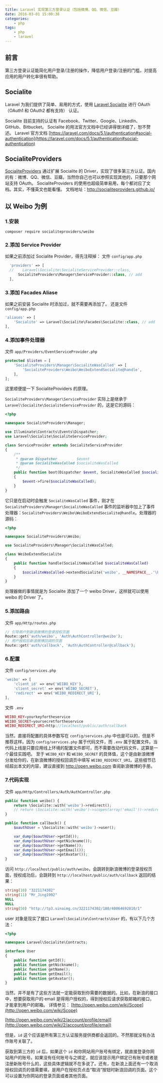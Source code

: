 ```yaml
---
title: Laravel 实现第三方登录认证（包括微博、QQ、微信、豆瓣）
date: 2016-03-01 15:00:38
categories:
    - php
tags:
    - php
    - laravel
---
```


## 前言

第三方登录认证能简化用户登录/注册的操作，降低用户登录/注册的门槛，对提高应用的用户转化率很有帮助。

## Socialite

Laravel 为我们提供了简单、易用的方式，使用 [Laravel Socialite](https://github.com/laravel/socialite) 进行 OAuth（OAuth1 和 OAuth2 都有支持） 认证。

Socialite 目前支持的认证有 Facebook、Twitter、Google、LinkedIn、GitHub、Bitbucket。
Socialite 的用法官方文档中已经讲得很详细了，恕不赘述。
Laravel 官方文档 [https://laravel.com/docs/5.1/authentication#social-authentication](https://laravel.com/docs/5.1/authentication#social-authentication)

## SocialiteProviders
[SocialiteProviders](https://github.com/SocialiteProviders) 通过扩展 Socialite 的 Driver，实现了很多第三方认证。国内的有：微博、QQ、微信、豆瓣。当然你自己也可以参照实现其他的，只要那个网站支持 OAuth。
SocialiteProviders 的使用也超级简单易用，每个都对应了文档。其实，不懂英文也能看懂。
文档地址：http://socialiteproviders.github.io/

## 以 Weibo 为例

### 1.安装

```
composer require socialiteproviders/weibo
```

### 2.添加 Service Provider
如果之前添加过 Socialite Provider，得先注释掉：
文件 `config/app.php`

```php
  'providers' => [
  //    Laravel\Socialite\SocialiteServiceProvider::class,
      SocialiteProviders\Manager\ServiceProvider::class, // add
  ],
```

### 3.添加 Facades Aliase
如果之前安装 Socialite 时添加过，就不需要再添加了。
还是文件 `config/app.php`

```php
'aliases' => [
    'Socialite' => Laravel\Socialite\Facades\Socialite::class, // add
],
```

### 4.添加事件处理器
文件 `app/Providers/EventServiceProvider.php`

```php
protected $listen = [
    'SocialiteProviders\Manager\SocialiteWasCalled' => [
        'SocialiteProviders\Weibo\WeiboExtendSocialite@handle',
    ],
];
```

这里顺便提一下 SocialiteProviders 的原理。

`SocialiteProviders\Manager\ServiceProvider` 实际上是继承于 `Laravel\Socialite\SocialiteServiceProvider` 的，这是它的源码：

```php
<?php

namespace SocialiteProviders\Manager;

use Illuminate\Contracts\Events\Dispatcher;
use Laravel\Socialite\SocialiteServiceProvider;

class ServiceProvider extends SocialiteServiceProvider
{
    /**
     * @param Dispatcher         $event
     * @param SocialiteWasCalled $socialiteWasCalled
     */
    public function boot(Dispatcher $event, SocialiteWasCalled $socialiteWasCalled)
    {
        $event->fire($socialiteWasCalled);
    }
}
```
它只是在启动时会触发 `SocialiteWasCalled` 事件，刚才在 `SocialiteProviders\Manager\SocialiteWasCalled` 事件的监听器中加上了事件处理器：`SocialiteProviders\Weibo\WeiboExtendSocialite@handle`。处理器的源码：

```php
<?php

namespace SocialiteProviders\Weibo;

use SocialiteProviders\Manager\SocialiteWasCalled;

class WeiboExtendSocialite
{
    public function handle(SocialiteWasCalled $socialiteWasCalled)
    {
        $socialiteWasCalled->extendSocialite('weibo', __NAMESPACE__.'\Provider');
    }
}
```
处理器做的事情就是为 Socialite 添加了一个 weibo Driver，这样就可以使用 weibo 的 Driver 了。

### 5.添加路由
文件 `app/Http/routes.php`

```php
// 引导用户到新浪微博的登录授权页面
Route::get('auth/weibo', 'Auth\AuthController@weibo');
// 用户授权后新浪微博回调的页面
Route::get('auth/callback', 'Auth\AuthController@callback');
```

### 6.配置
文件 `config/services.php`

```php
'weibo' => [
    'client_id' => env('WEIBO_KEY'),
    'client_secret' => env('WEIBO_SECRET'),
    'redirect' => env('WEIBO_REDIRECT_URI'),
],
```

文件 `.env`

```php
WEIBO_KEY=yourkeyfortheservice
WEIBO_SECRET=yoursecretfortheservice
WEIBO_REDIRECT_URI=http://localhost/public/auth/callback
```

当然，直接将配置的具体参数写在 `config/services.php` 中也是可以的，但是不推荐这样。因为 `config/services.php` 属于代码文件，而 `.env` 属于配置文件。当代码上线是只要应用线上环境的配置文件即可，而不需要改动代码文件，这算是一个最佳实践吧。
至于 `WEIBO_KEY` 和 `WEIBO_SECRET` 的具体值，这个是由新浪微博分发给你的，在新浪微博的授权回调页中填写 `WEIBO_REDIRECT_URI`。这些细节已经超出本文的内容，建议直接到 http://open.weibo.com 查阅新浪微博的手册。


### 7.代码实现
文件 `app/Http/Controllers/Auth/AuthController.php`

```php
public function weibo() {
    return \Socialite::with('weibo')->redirect();
    // return \Socialite::with('weibo')->scopes(array('email'))->redirect();
}

public function callback() {
    $oauthUser = \Socialite::with('weibo')->user();

    var_dump($oauthUser->getId());
    var_dump($oauthUser->getNickname());
    var_dump($oauthUser->getName());
    var_dump($oauthUser->getEmail());
    var_dump($oauthUser->getAvatar());
}
```

访问 `http://localhost/public/auth/weibo`，会跳转到新浪微博的登录授权页面，授权成功后，会跳转到 `http://localhost/public/auth/callback`
返回的结果：

```php
string(10) "3221174302"
string(11) "Mr_Jing1992"
NULL
NULL
string(50) "http://tp3.sinaimg.cn/3221174302/180/40064692810/1"
```

user 对象是现实了接口 `Laravel\Socialite\Contracts\User` 的，有以下几个方法：

```php
<?php

namespace Laravel\Socialite\Contracts;

interface User
{
    public function getId();
    public function getNickname();
    public function getName();
    public function getEmail();
    public function getAvatar();
}
```

当然，并不是有了这些方法就一定能获取到你需要的数据的。比如，在新浪的接口中，想要获取用户的 email 是得用户授权的，得到授权后请求获取邮箱的接口，才能拿到用户的邮箱。
详情参见：
[http://open.weibo.com/wiki/Scope](http://open.weibo.com/wiki/Scope)

[http://open.weibo.com/wiki/2/account/profile/email](http://open.weibo.com/wiki/2/account/profile/email)

但是，`id` 这个应该是所有第三方认证服务提供商都会返回的。不然那就没有办法作账号关联了。

获取到第三方的 `id` 后，如果这个 `id` 和你网站用户账号有绑定，就直接登录你网站用户的账号。如果没有任何账号与之绑定，就应该提示用户绑定已有账号或者是注册新账号什么的，这些具体逻辑就不在多说了。还有，在新浪上面还有一个取消授权回调页的值需要填，是用户在授权页点击“取消”按钮时新浪回调的页面。这个可以设置为你网站的登录页面或者其他页面。
